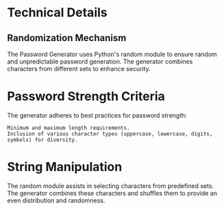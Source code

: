 # Technical Details

## Randomization Mechanism

The Password Generator uses Python's random module to ensure random and unpredictable password generation. The generator combines characters from different sets to enhance security.

# Password Strength Criteria

The generator adheres to best practices for password strength:

    Minimum and maximum length requirements.
    Inclusion of various character types (uppercase, lowercase, digits, symbols) for diversity.

# String Manipulation

The random module assists in selecting characters from predefined sets. The generator combines these characters and shuffles them to provide an even distribution and randomness.
